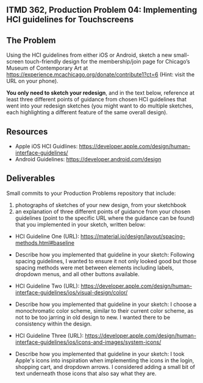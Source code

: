 ## ITMD 362, Production Problem 04: Implementing HCI guidelines for Touchscreens

## The Problem

Using the HCI guidelines from either iOS or Android, sketch a new small-screen touch-friendly design
for the membership/join page for Chicago’s Museum of Contemporary Art at
https://experience.mcachicago.org/donate/contribute1?ct=6 (Hint: visit the URL on your phone).

**You only need to sketch your redesign**, and in the text below, reference at least three different
points of guidance from chosen HCI guidelines that went into your redesign sketches (you might
want to do multiple sketches, each highlighting a different feature of the same overall design).

## Resources

* Apple iOS HCI Guidlines:
  https://developer.apple.com/design/human-interface-guidelines/
* Android Guidelines:
  https://developer.android.com/design

## Deliverables

Small commits to your Production Problems repository that include:

1. photographs of sketches of your new design, from your sketchbook
2. an explanation of three different points of guidance from your chosen guidelines (point to the
   specific URL where the guidance can be found) that you implemented in your sketch, written below:

* HCI Guideline One (URL): https://material.io/design/layout/spacing-methods.html#baseline
* Describe how you implemented that guideline in your sketch: Following spacing guidelines, I wanted to ensure it not only looked good but those spacing methods were met between elements including labels, dropdown menus, and all other buttons available.

* HCI Guideline Two (URL): https://developer.apple.com/design/human-interface-guidelines/ios/visual-design/color/
* Describe how you implemented that guideline in your sketch: I choose a monochromatic color scheme, similar to their current color scheme, as not to be too jarring in old design to new. I wanted there to be consistency within the design.

* HCI Guideline Three (URL): https://developer.apple.com/design/human-interface-guidelines/ios/icons-and-images/system-icons/
* Describe how you implemented that guideline in your sketch: I took Apple's icons into inspiration when implementing the icons in the login, shopping cart, and dropdown arrows. I considered adding a small bit of text underneath those icons that also say what they are.
